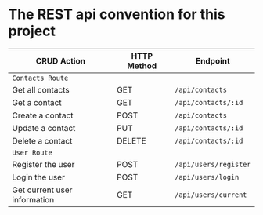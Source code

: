 # The REST api convention for this project

| CRUD Action                  | HTTP Method | Endpoint              |
| ---------------------------- | ----------- | --------------------- |
| `Contacts Route`             |             |                       |
| Get all contacts             | GET         | `/api/contacts`       |
| Get a contact                | GET         | `/api/contacts/:id`   |
| Create a contact             | POST        | `/api/contacts`       |
| Update a contact             | PUT         | `/api/contacts/:id`   |
| Delete a contact             | DELETE      | `/api/contacts/:id`   |
| `User Route`                 |             |                       |
| Register the user            | POST        | `/api/users/register` |
| Login the user               | POST        | `/api/users/login`    |
| Get current user information | GET         | `/api/users/current`  |
